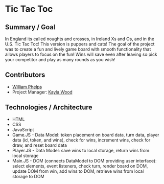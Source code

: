 # Tic Tac Toc

## Summary / Goal
In England its called noughts and crosses, in Ireland Xs and Os, and in the U.S. Tic Tac Toc! This version is puppers and cats! The goal of the project was to create a fun and lively game board with smooth functionality that allows players to focus on the fun! Wins will save even after leaving so pick your competitor and play as many rounds as you wish!

## Contributors
- [William Phelps](https://github.com/williamphelps13)
- Project Manager: [Kayla Wood](https://github.com/kaylaewood)

## Technologies / Architecture
- HTML
- CSS
- JavaScript
 - Game.JS - Data Model: token placement on board data, turn data, player data (id, token, and wins), check for wins, increment wins, check for draw, and reset board data
 - Player.JS - Data Model: save wins to local storage, return wins from local storage
 - Main.JS - DOM (connects DataModel to DOM providing user interface): select elements, event listeners, check turn, render board on DOM, update DOM from win, add wins to DOM, retrieve wins from local storage to DOM
